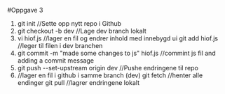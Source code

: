 #Oppgave 3

1. git init //Sette opp nytt repo i Github
2. git checkout -b dev //Lage dev branch lokalt
3. vi hiof.js //lager en fil og endrer inhold med innebygd ui
   git add hiof.js //leger til filen i dev branchen
4. git commit -m "made some changes to js" hiof.js //commint js fil and adding a commit message
5. git push --set-upstream origin dev //Pushe endringene til repo
6. //lager en fil i github i samme branch (dev)
   git fetch //henter alle endinger
   git pull //lagrer endringene lokalt
